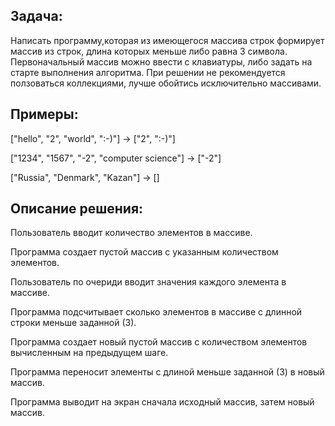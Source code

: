 ## Задача:

Написать программу,которая из имеющегося массива строк формирует массив из строк, длина которых меньше либо равна 3 символа. Первоначальный массив можно ввести с клавиатуры, либо задать на старте выполнения алгоритма. При решении не рекомендуется ползоваться коллекциями, лучше обойтись исключительно массивами.

## Примеры:

["hello", "2", "world", ":-)"] -> ["2", ":-)"]

["1234", "1567", "-2", "computer science"] -> ["-2"]

["Russia", "Denmark", "Kazan"] -> []

## Описание решения:

Пользователь вводит количество элементов в массиве.

Программа создает пустой массив с указанным количеством элементов.

Пользователь по очериди вводит значения каждого элемента в массиве.

Программа подсчитывает сколько элементов в массиве с длинной строки меньше заданной (3).

Программа создает новый пустой массив с количеством элементов вычисленным на предыдущем шаге.

Программа переносит элементы с длиной меньше заданной (3) в новый массив.

Программа выводит на экран сначала исходный массив, затем новый массив.
